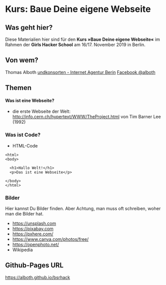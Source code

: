 # Kurs: Baue Deine eigene Webseite

## Was geht hier?

Diese Materialien hier sind für den **Kurs »Baue Deine eigene Webseite«** im Rahmen der **Girls Hacker School** am 16/17. November 2019 in Berlin.

## Von wem?

Thomas Alboth
[undkonsorten - Internet Agentur Berin](https://www.undkonsorten.com)
[Facebook @alboth](https://fb.com/alboth)

## Themen 

#### Was ist eine Webseite?

* die erste Webseite der Welt: http://info.cern.ch/hypertext/WWW/TheProject.html von Tim Barner Lee (1992)

### Was ist Code?

* HTML-Code

```
<html>
<body>
	
  <h1>Hallo Welt!</h1>
  <p>Das ist eine Webseite</p>
  
</body>
</html>
```

### Bilder

Hier kannst Du Bilder finden. Aber Achtung, man muss oft schreiben, woher man die Bilder hat.

* https://unsplash.com
* https://pixabay.com
* https://pxhere.com/
* https://www.canva.com/photos/free/
* https://openphoto.net/
* Wikipedia 

## Github-Pages URL

https://alboth.github.io/bsrhack

